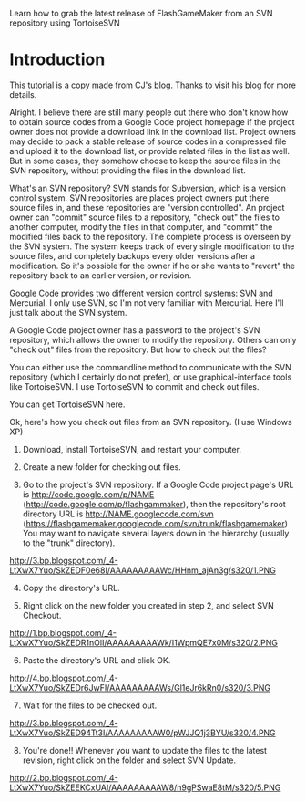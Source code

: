 Learn how to grab the latest release of FlashGameMaker from an SVN repository using TortoiseSVN

# Introduction #
This tutorial is a copy made from [CJ's blog](http://cjcat.blogspot.com/2009/06/using-tortoisesvn-to-check-out-files.html). Thanks to visit his blog for more details.

Alright.
I believe there are still many people out there who don't know how to obtain source codes from a Google Code project homepage if the project owner does not provide a download link in the download list.
Project owners may decide to pack a stable release of source codes in a compressed file and upload it to the download list, or provide related files in the list as well. But in some cases, they somehow choose to keep the source files in the SVN repository, without providing the files in the download list.

What's an SVN repository? SVN stands for Subversion, which is a version control system. SVN repositories are places project owners put there source files in, and these repositories are "version controlled". An project owner can "commit" source files to a repository, "check out" the files to another computer, modify the files in that computer, and "commit" the modified files back to the repository. The complete process is overseen by the SVN system. The system keeps track of every single modification to the source files, and completely backups every older versions after a modification. So it's possible for the owner if he or she wants to "revert" the repository back to an earlier version, or revision.

Google Code provides two different version control systems: SVN and Mercurial. I only use SVN, so I'm not very familiar with Mercurial. Here I'll just talk about the SVN system.

A Google Code project owner has a password to the project's SVN repository, which allows the owner to modify the repository. Others can only "check out" files from the repository. But how to check out the files?

You can either use the commandline method to communicate with the SVN repository (which I certainly do not prefer), or use graphical-interface tools like TortoiseSVN. I use TortoiseSVN to commit and check out files.

You can get TortoiseSVN here.

Ok, here's how you check out files from an SVN repository.
(I use Windows XP)

1. Download, install TortoiseSVN, and restart your computer.

2. Create a new folder for checking out files.

3. Go to the project's SVN repository.
If a Google Code project page's URL is http://code.google.com/p/NAME (http://code.google.com/p/flashgammaker),
then the repository's root directory URL is http://NAME.googlecode.com/svn (https://flashgamemaker.googlecode.com/svn/trunk/flashgamemaker)
You may want to navigate several layers down in the hierarchy (usually to the "trunk" directory).

http://3.bp.blogspot.com/_4-LtXwX7Yuo/SkZEDF0e68I/AAAAAAAAAWc/HHnm_ajAn3g/s320/1.PNG

4. Copy the directory's URL.

5. Right click on the new folder you created in step 2, and select SVN Checkout.

http://1.bp.blogspot.com/_4-LtXwX7Yuo/SkZEDR1nOlI/AAAAAAAAAWk/I1WpmQE7x0M/s320/2.PNG

6. Paste the directory's URL and click OK.

http://4.bp.blogspot.com/_4-LtXwX7Yuo/SkZEDr6JwFI/AAAAAAAAAWs/Gl1eJr6kRn0/s320/3.PNG

7. Wait for the files to be checked out.

http://3.bp.blogspot.com/_4-LtXwX7Yuo/SkZED94Tt3I/AAAAAAAAAW0/pWJJQ1j3BYU/s320/4.PNG

8. You're done!! Whenever you want to update the files to the latest revision,
right click on the folder and select SVN Update.

http://2.bp.blogspot.com/_4-LtXwX7Yuo/SkZEEKCxUAI/AAAAAAAAAW8/n9gPSwaE8tM/s320/5.PNG